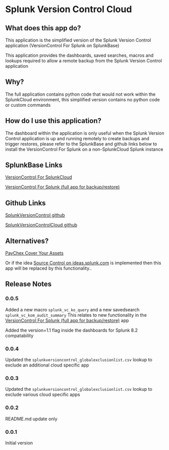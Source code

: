 # Splunk Version Control Cloud

## What does this app do?

This application is the simplified version of the Splunk Version Control application (VersionControl For Splunk on SplunkBase)

This application provides the dashboards, saved searches, macros and lookups required to allow a remote backup from the Splunk Version Control application

## Why?
The full application contains python code that would not work within the SplunkCloud environment, this simplified version contains no python code or custom commands

## How do I use this application? 

The dashboard within the application is only useful when the Splunk Version Control application is up and running remotely to create backups and trigger restores, please refer to the SplunkBase and github links below to install the VersionControl For Splunk on a non-SplunkCloud Splunk instance

## SplunkBase Links
[VersionControl For SplunkCloud](https://splunkbase.splunk.com/app/5061)

[VersionControl For Splunk (full app for backup/restore)](https://splunkbase.splunk.com/app/4355)

## Github Links
[SplunkVersionControl github](https://github.com/gjanders/SplunkVersionControl)

[SplunkVersionControlCloud github](https://github.com/gjanders/SplunkVersionControlCloud)

## Alternatives?
[PayChex Cover Your Assets](https://github.com/paychex/Splunk.Conf19)

Or if the idea [Source Control on ideas.splunk.com](https://ideas.splunk.com/ideas/E-I-7) is implemented then this app will be replaced by this functionality..

## Release Notes 
### 0.0.5
Added a new macro `splunk_vc_ko_query` and a new savedsearch `splunk_vc_kom_audit_summary`
This relates to new functionality in the [VersionControl For Splunk (full app for backup/restore)](https://splunkbase.splunk.com/app/4355) app

Added the version=1.1 flag inside the dashboards for Splunk 8.2 compatability

### 0.0.4
Updated the `splunkversioncontrol_globalexclusionlist.csv` lookup to exclude an additional cloud specific app

### 0.0.3
Updated the `splunkversioncontrol_globalexclusionlist.csv` lookup to exclude various cloud specific apps

### 0.0.2
README.md update only

### 0.0.1
Initial version
